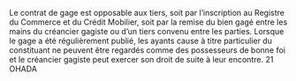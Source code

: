 Le contrat de gage est opposable aux tiers, soit par l’inscription au Registre du
Commerce et du Crédit Mobilier, soit par la remise du bien gagé entre les mains du créancier
gagiste ou d’un tiers convenu entre les parties.
Lorsque le gage a été régulièrement publié, les ayants cause à titre particulier du constituant
ne peuvent être regardés comme des possesseurs de bonne foi et le créancier gagiste peut
exercer son droit de suite à leur encontre.
21
OHADA
